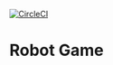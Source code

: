 [![CircleCI](https://circleci.com/gh/ZackYang/robot.svg?style=svg)](https://app.circleci.com/pipelines/github/ZackYang/Robot?branch=main&filter=all)


# Robot Game
